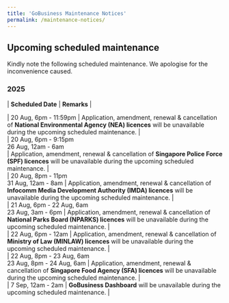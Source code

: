 ```yaml
---
title: 'GoBusiness Maintenance Notices'
permalink: /maintenance-notices/
---
```


## Upcoming scheduled maintenance

Kindly note the following scheduled maintenance. We apologise for the inconvenience caused. 


### 2025 

| **Scheduled Date** | **Remarks** |  

        

| 20 Aug, 6pm - 11:59pm | Application, amendment, renewal & cancellation of **National Environmental Agency (NEA) licences** will be unavailable during the upcoming scheduled maintenance. |             
| 20 Aug, 6pm - 9:15pm<br>26 Aug, 12am - 6am<br> | Application, amendment, renewal & cancellation of **Singapore Police Force (SPF) licences** will be unavailable during the upcoming scheduled maintenance. |    
| 20 Aug, 8pm - 11pm<br>31 Aug, 12am - 8am | Application, amendment, renewal & cancellation of **Infocomm Media Development Authority (IMDA) licences** will be unavailable during the upcoming scheduled maintenance. |    
| 21 Aug, 6pm - 22 Aug, 6am<br>23 Aug, 3am - 6pm | Application, amendment, renewal & cancellation of **National Parks Board (NPARKS) licences** will be unavailable during the upcoming scheduled maintenance. |   
| 22 Aug, 6pm - 12am | Application, amendment, renewal & cancellation of **Ministry of Law (MINLAW) licences** will be unavailable during the upcoming scheduled maintenance. |       
| 22 Aug, 8pm - 23 Aug, 6am<br>23 Aug, 8pm - 24 Aug, 6am | Application, amendment, renewal & cancellation of **Singapore Food Agency (SFA) licences** will be unavailable during the upcoming scheduled maintenance. |   
| 7 Sep, 12am - 2am | **GoBusiness Dashboard** will be unavailable during the upcoming scheduled maintenance. |   


<script src="/jquery/jquery.min.js"></script> <script src="/jquery/resize-tables.js"></script>
